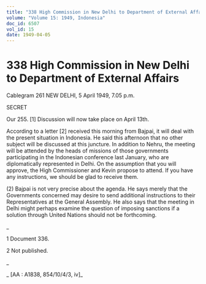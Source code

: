 ```yaml
---
title: "338 High Commission in New Delhi to Department of External Affairs"
volume: "Volume 15: 1949, Indonesia"
doc_id: 6507
vol_id: 15
date: 1949-04-05
---
```


# 338 High Commission in New Delhi to Department of External Affairs

Cablegram 261 NEW DELHI, 5 April 1949, 7.05 p.m.

SECRET

Our 255. [1] Discussion will now take place on April 13th.

According to a letter [2] received this morning from Bajpai, it will deal with the present situation in Indonesia. He said this afternoon that no other subject will be discussed at this juncture. In addition to Nehru, the meeting will be attended by the heads of missions of those governments participating in the Indonesian conference last January, who are diplomatically represented in Delhi. On the assumption that you will approve, the High Commissioner and Kevin propose to attend. If you have any instructions, we should be glad to receive them.

(2) Bajpai is not very precise about the agenda. He says merely that the Governments concerned may desire to send additional instructions to their Representatives at the General Assembly. He also says that the meeting in Delhi might perhaps examine the question of imposing sanctions if a solution through United Nations should not be forthcoming.

_

1 Document 336.

2 Not published.

_

_ [AA : A1838, 854/10/4/3, iv]_
